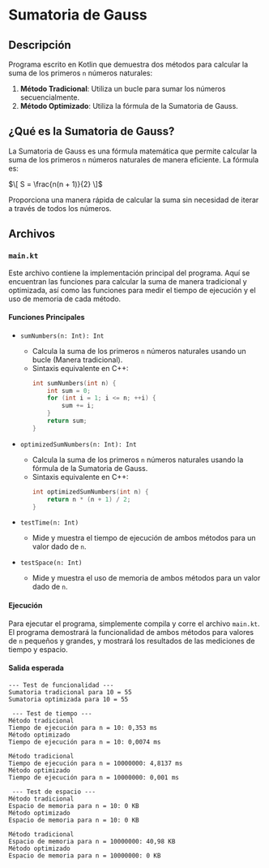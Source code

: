 # Sumatoria de Gauss

## Descripción

Programa escrito en Kotlin que demuestra dos métodos para calcular la suma de los primeros `n` números naturales:
1. **Método Tradicional**: Utiliza un bucle para sumar los números secuencialmente.
2. **Método Optimizado**: Utiliza la fórmula de la Sumatoria de Gauss.

## ¿Qué es la Sumatoria de Gauss?

La Sumatoria de Gauss es una fórmula matemática que permite calcular la suma de los primeros `n` números naturales de manera eficiente. La fórmula es:

$\[ S = \frac{n(n + 1)}{2} \]$

Proporciona una manera rápida de calcular la suma sin necesidad de iterar a través de todos los números.

## Archivos

### `main.kt`

Este archivo contiene la implementación principal del programa. Aquí se encuentran las funciones para calcular la suma de manera tradicional y optimizada, así como las funciones para medir el tiempo de ejecución y el uso de memoria de cada método.

#### Funciones Principales

- `sumNumbers(n: Int): Int`
    - Calcula la suma de los primeros `n` números naturales usando un bucle (Manera tradicional).
    - Sintaxis equivalente en C++:
      ```cpp
      int sumNumbers(int n) {
          int sum = 0;
          for (int i = 1; i <= n; ++i) {
              sum += i;
          }
          return sum;
      }
      ```
- `optimizedSumNumbers(n: Int): Int`
    - Calcula la suma de los primeros `n` números naturales usando la fórmula de la Sumatoria de Gauss.
    - Sintaxis equivalente en C++:
      ```cpp
      int optimizedSumNumbers(int n) {
          return n * (n + 1) / 2;
      }
      ```

- `testTime(n: Int)`
    - Mide y muestra el tiempo de ejecución de ambos métodos para un valor dado de `n`.

- `testSpace(n: Int)`
    - Mide y muestra el uso de memoria de ambos métodos para un valor dado de `n`.

#### Ejecución

Para ejecutar el programa, simplemente compila y corre el archivo `main.kt`. El programa demostrará la funcionalidad de ambos métodos para valores de `n` pequeños y grandes, y mostrará los resultados de las mediciones de tiempo y espacio.

#### Salida esperada

```
--- Test de funcionalidad ---
Sumatoria tradicional para 10 = 55
Sumatoria optimizada para 10 = 55

 --- Test de tiempo ---
Método tradicional
Tiempo de ejecución para n = 10: 0,353 ms
Método optimizado
Tiempo de ejecución para n = 10: 0,0074 ms

Método tradicional
Tiempo de ejecución para n = 10000000: 4,8137 ms
Método optimizado
Tiempo de ejecución para n = 10000000: 0,001 ms

 --- Test de espacio ---
Método tradicional
Espacio de memoria para n = 10: 0 KB
Método optimizado
Espacio de memoria para n = 10: 0 KB

Método tradicional
Espacio de memoria para n = 10000000: 40,98 KB
Método optimizado
Espacio de memoria para n = 10000000: 0 KB
```
